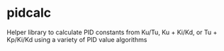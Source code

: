 # pidcalc

Helper library to calculate PID constants from Ku/Tu, Ku + Ki/Kd, or Tu + Kp/Ki/Kd using a variety of PID value algorithms